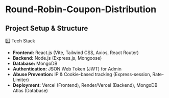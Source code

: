 # Round-Robin-Coupon-Distribution

## Project Setup & Structure
1️⃣ Tech Stack
- **Frontend:** React.js (Vite, Tailwind CSS, Axios, React Router)
- **Backend:** Node.js (Express.js, Mongoose)
- **Database:** MongoDB
- **Authentication:** JSON Web Token (JWT) for Admin
- **Abuse Prevention:** IP & Cookie-based tracking (Express-session, Rate-Limiter)
- **Deployment:** Vercel (Frontend), Render/Vercel (Backend), MongoDB Atlas (Database)